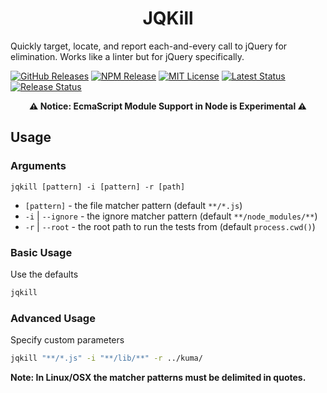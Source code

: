 <h1 align="center">JQKill</h1>

Quickly target, locate, and report each-and-every call to jQuery for elimination. Works like a linter but for jQuery specifically.

[![GitHub Releases](https://badgen.net/github/tag/vanillaes/jqkill)](https://github.com/vanillaes/jqkill/releases)
[![NPM Release](https://badgen.net/npm/v/jqkill)](https://www.npmjs.com/package/jqkill)
[![MIT License](https://badgen.net/github/license/vanillaes/jqkill)](https://raw.githubusercontent.com/vanillaes/jqkill/master/LICENSE)
[![Latest Status](https://github.com/vanillaes/jqkill/workflows/Latest/badge.svg)](https://github.com/vanillaes/jqkill/actions)
[![Release Status](https://github.com/vanillaes/jqkill/workflows/Release/badge.svg)](https://github.com/vanillaes/jqkill/actions)

<p align="center"><strong>⚠️ Notice: EcmaScript Module Support in Node is Experimental ⚠️</strong></p>

## Usage

### Arguments

`jqkill [pattern] -i [pattern] -r [path]`

- `[pattern]` - the file matcher pattern (default `**/*.js`)
- `-i` | `--ignore` - the ignore matcher pattern (default `**/node_modules/**`)
- `-r` | `--root` - the root path to run the tests from (default `process.cwd()`)

### Basic Usage

Use the defaults

```sh
jqkill
```

### Advanced Usage

Specify custom parameters

```sh
jqkill "**/*.js" -i "**/lib/**" -r ../kuma/
```

**Note: In Linux/OSX the matcher patterns must be delimited in quotes.**
